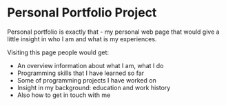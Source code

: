 # Personal Portfolio Project

Personal portfolio is exactly that - my personal web page that would give a little insight in who I am and what is my experiences.

Visiting this page people would get:
- An overview information about what I am, what I do
- Programming skills that I have learned so far
- Some of programming projects I have worked on
- Insight in my background: education and work history
- Also how to get in touch with me